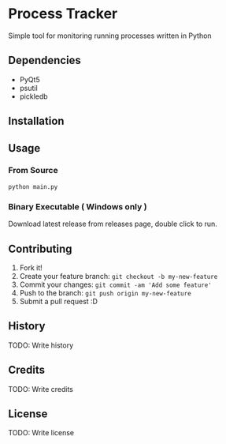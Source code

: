 # Process Tracker
Simple tool for monitoring running processes written in Python

## Dependencies
 - PyQt5
 - psutil
 - pickledb

## Installation

## Usage

### From Source
``` python main.py ```

### Binary Executable ( Windows only )
Download latest release from releases page, double click to run.

## Contributing
1. Fork it!
2. Create your feature branch: `git checkout -b my-new-feature`
3. Commit your changes: `git commit -am 'Add some feature'`
4. Push to the branch: `git push origin my-new-feature`
5. Submit a pull request :D

## History
TODO: Write history
## Credits
TODO: Write credits
## License
TODO: Write license